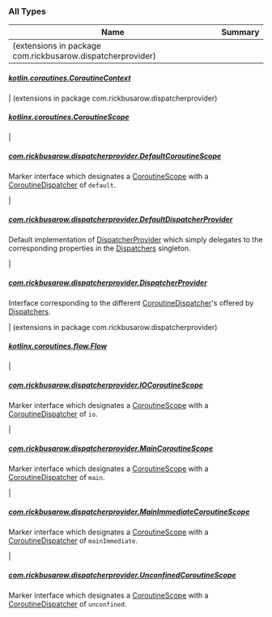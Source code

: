 

### All Types

| Name | Summary |
|---|---|
| (extensions in package com.rickbusarow.dispatcherprovider)

##### [kotlin.coroutines.CoroutineContext](../com.rickbusarow.dispatcherprovider/kotlin.coroutines.-coroutine-context/index.md)


| (extensions in package com.rickbusarow.dispatcherprovider)

##### [kotlinx.coroutines.CoroutineScope](../com.rickbusarow.dispatcherprovider/kotlinx.coroutines.-coroutine-scope/index.md)


|

##### [com.rickbusarow.dispatcherprovider.DefaultCoroutineScope](../com.rickbusarow.dispatcherprovider/-default-coroutine-scope.md)

Marker interface which designates a [CoroutineScope](https://kotlin.github.io/kotlinx.coroutines/kotlinx-coroutines-core/kotlinx.coroutines/-coroutine-scope/index.html) with a [CoroutineDispatcher](https://kotlin.github.io/kotlinx.coroutines/kotlinx-coroutines-core/kotlinx.coroutines/-coroutine-dispatcher/index.html) of `default`.


|

##### [com.rickbusarow.dispatcherprovider.DefaultDispatcherProvider](../com.rickbusarow.dispatcherprovider/-default-dispatcher-provider/index.md)

Default implementation of [DispatcherProvider](../com.rickbusarow.dispatcherprovider/-dispatcher-provider/index.md) which simply delegates to the corresponding
properties in the [Dispatchers](https://kotlin.github.io/kotlinx.coroutines/kotlinx-coroutines-core/kotlinx.coroutines/-dispatchers/index.html) singleton.


|

##### [com.rickbusarow.dispatcherprovider.DispatcherProvider](../com.rickbusarow.dispatcherprovider/-dispatcher-provider/index.md)

Interface corresponding to the different [CoroutineDispatcher](https://kotlin.github.io/kotlinx.coroutines/kotlinx-coroutines-core/kotlinx.coroutines/-coroutine-dispatcher/index.html)'s offered by [Dispatchers](https://kotlin.github.io/kotlinx.coroutines/kotlinx-coroutines-core/kotlinx.coroutines/-dispatchers/index.html).


| (extensions in package com.rickbusarow.dispatcherprovider)

##### [kotlinx.coroutines.flow.Flow](../com.rickbusarow.dispatcherprovider/kotlinx.coroutines.flow.-flow/index.md)


|

##### [com.rickbusarow.dispatcherprovider.IOCoroutineScope](../com.rickbusarow.dispatcherprovider/-i-o-coroutine-scope.md)

Marker interface which designates a [CoroutineScope](https://kotlin.github.io/kotlinx.coroutines/kotlinx-coroutines-core/kotlinx.coroutines/-coroutine-scope/index.html) with a [CoroutineDispatcher](https://kotlin.github.io/kotlinx.coroutines/kotlinx-coroutines-core/kotlinx.coroutines/-coroutine-dispatcher/index.html) of `io`.


|

##### [com.rickbusarow.dispatcherprovider.MainCoroutineScope](../com.rickbusarow.dispatcherprovider/-main-coroutine-scope.md)

Marker interface which designates a [CoroutineScope](https://kotlin.github.io/kotlinx.coroutines/kotlinx-coroutines-core/kotlinx.coroutines/-coroutine-scope/index.html) with a [CoroutineDispatcher](https://kotlin.github.io/kotlinx.coroutines/kotlinx-coroutines-core/kotlinx.coroutines/-coroutine-dispatcher/index.html) of `main`.


|

##### [com.rickbusarow.dispatcherprovider.MainImmediateCoroutineScope](../com.rickbusarow.dispatcherprovider/-main-immediate-coroutine-scope.md)

Marker interface which designates a [CoroutineScope](https://kotlin.github.io/kotlinx.coroutines/kotlinx-coroutines-core/kotlinx.coroutines/-coroutine-scope/index.html) with a [CoroutineDispatcher](https://kotlin.github.io/kotlinx.coroutines/kotlinx-coroutines-core/kotlinx.coroutines/-coroutine-dispatcher/index.html) of `mainImmediate`.


|

##### [com.rickbusarow.dispatcherprovider.UnconfinedCoroutineScope](../com.rickbusarow.dispatcherprovider/-unconfined-coroutine-scope.md)

Marker interface which designates a [CoroutineScope](https://kotlin.github.io/kotlinx.coroutines/kotlinx-coroutines-core/kotlinx.coroutines/-coroutine-scope/index.html) with a [CoroutineDispatcher](https://kotlin.github.io/kotlinx.coroutines/kotlinx-coroutines-core/kotlinx.coroutines/-coroutine-dispatcher/index.html) of `unconfined`.


